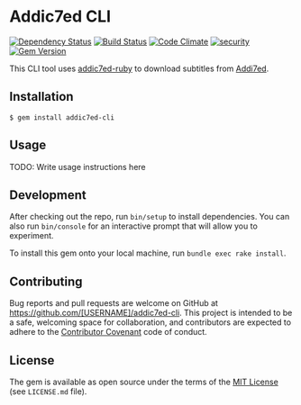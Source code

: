 # Addic7ed CLI

[![Dependency Status](https://gemnasium.com/badges/github.com/michaelbaudino/addic7ed-cli.svg)](https://gemnasium.com/github.com/michaelbaudino/addic7ed-cli)
[![Build Status](https://travis-ci.org/michaelbaudino/addic7ed-cli.svg?branch=master)](https://travis-ci.org/michaelbaudino/addic7ed-cli)
[![Code Climate](https://codeclimate.com/github/michaelbaudino/addic7ed-cli/badges/gpa.svg)](https://codeclimate.com/github/michaelbaudino/addic7ed-cli)
[![security](https://hakiri.io/github/michaelbaudino/addic7ed-cli/master.svg)](https://hakiri.io/github/michaelbaudino/addic7ed-cli/master)
[![Gem Version](https://badge.fury.io/rb/addic7ed-cli.svg)](http://badge.fury.io/rb/addic7ed-cli)

This CLI tool uses [addic7ed-ruby](https://github.com/michaelbaudino/addic7ed-ruby) to download subtitles from [Addi7ed](https://www.addic7ed.com).

## Installation

```shell
$ gem install addic7ed-cli
```

## Usage

TODO: Write usage instructions here

## Development

After checking out the repo, run `bin/setup` to install dependencies. You can also run `bin/console` for an interactive prompt that will allow you to experiment.

To install this gem onto your local machine, run `bundle exec rake install`.

## Contributing

Bug reports and pull requests are welcome on GitHub at https://github.com/[USERNAME]/addic7ed-cli. This project is intended to be a safe, welcoming space for collaboration, and contributors are expected to adhere to the [Contributor Covenant](http://contributor-covenant.org) code of conduct.

## License

The gem is available as open source under the terms of the [MIT License](http://opensource.org/licenses/MIT) (see `LICENSE.md` file).
